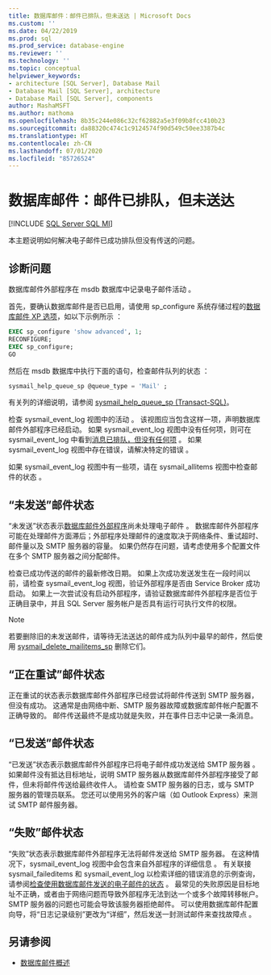 ```yaml
---
title: 数据库邮件：邮件已排队，但未送达 | Microsoft Docs
ms.custom: ''
ms.date: 04/22/2019
ms.prod: sql
ms.prod_service: database-engine
ms.reviewer: ''
ms.technology: ''
ms.topic: conceptual
helpviewer_keywords:
- architecture [SQL Server], Database Mail
- Database Mail [SQL Server], architecture
- Database Mail [SQL Server], components
author: MashaMSFT
ms.author: mathoma
ms.openlocfilehash: 8b35c244e086c32cf62882a5e3f09b8fcc410b23
ms.sourcegitcommit: da88320c474c1c9124574f90d549c50ee3387b4c
ms.translationtype: HT
ms.contentlocale: zh-CN
ms.lasthandoff: 07/01/2020
ms.locfileid: "85726524"
---
```

# <a name="database-mail-mail-queued-not-delivered"></a>数据库邮件：邮件已排队，但未送达 
[!INCLUDE [SQL Server SQL MI](../../includes/applies-to-version/sql-asdbmi.md)]

本主题说明如何解决电子邮件已成功排队但没有传送的问题。

## <a name="diagnose-the-problem"></a>诊断问题 

数据库邮件外部程序在 msdb 数据库中记录电子邮件活动  。

首先，要确认数据库邮件是否已启用，请使用 sp_configure 系统存储过程的[数据库邮件 XP 选项](../../database-engine/configure-windows/database-mail-xps-server-configuration-option.md)，如以下示例所示  ：

```sql 
EXEC sp_configure 'show advanced', 1;  
RECONFIGURE; 
EXEC sp_configure; 
GO
```

然后在 msdb 数据库中执行下面的语句，检查邮件队列的状态  ：

```sql
sysmail_help_queue_sp @queue_type = 'Mail' ;
```

有关列的详细说明，请参阅 [sysmail_help_queue_sp (Transact-SQL)](../system-stored-procedures/sysmail-help-queue-sp-transact-sql.md#result-set)。

检查 sysmail_event_log 视图中的活动  。 该视图应当包含这样一项，声明数据库邮件外部程序已经启动。 如果 sysmail_event_log 视图中没有任何项，则可在 sysmail_event_log 中看到[消息已排队，但没有任何项](database-mail-common-errors.md#database-mail-queued-no-entries-in-sysmail_event_log-or-windows-application-event-log)   。 如果 sysmail_event_log 视图中存在错误，请解决特定的错误  。

如果 sysmail_event_log 视图中有一些项，请在 sysmail_allitems 视图中检查邮件的状态   。

## <a name="message-status-unsent"></a>“未发送”邮件状态 

“未发送”状态表示[数据库邮件外部程序](database-mail-external-program.md)尚未处理电子邮件  。 数据库邮件外部程序可能在处理邮件方面滞后；外部程序处理邮件的速度取决于网络条件、重试超时、邮件量以及 SMTP 服务器的容量。 如果仍然存在问题，请考虑使用多个配置文件在多个 SMTP 服务器之间分配邮件。

检查已成功传送的邮件的最新修改日期。 如果上次成功发送发生在一段时间以前，请检查 sysmail_event_log 视图，验证外部程序是否由 Service Broker 成功启动。 如果上一次尝试没有启动外部程序，请验证数据库邮件外部程序是否位于正确目录中，并且 SQL Server 服务帐户是否具有运行可执行文件的权限。

   > [!NOTE]
   > 若要删除旧的未发送邮件，请等待无法送达的邮件成为队列中最早的邮件，然后使用 [sysmail_delete_mailitems_sp](../system-stored-procedures/sysmail-delete-mailitems-sp-transact-sql.md) 删除它们。

## <a name="message-status-retrying"></a>“正在重试”邮件状态

正在重试的状态表示数据库邮件外部程序已经尝试将邮件传送到 SMTP 服务器，但没有成功。 这通常是由网络中断、SMTP 服务器故障或数据库邮件帐户配置不正确导致的。 邮件传送最终不是成功就是失败，并在事件日志中记录一条消息。

## <a name="message-status-sent"></a>“已发送”邮件状态

“已发送”状态表示数据库邮件外部程序已将电子邮件成功发送给 SMTP 服务器  。 如果邮件没有抵达目标地址，说明 SMTP 服务器从数据库邮件外部程序接受了邮件，但未将邮件传送给最终收件人。 请检查 SMTP 服务器的日志，或与 SMTP 服务器的管理员联系。 您还可以使用另外的客户端（如 Outlook Express）来测试 SMTP 邮件服务器。

## <a name="message-status-failed"></a>“失败”邮件状态

“失败”状态表示数据库邮件外部程序无法将邮件发送给 SMTP 服务器。 在这种情况下，sysmail_event_log 视图中会包含来自外部程序的详细信息  。 有关联接 sysmail_faileditems 和 sysmail_event_log 以检索详细的错误消息的示例查询，请参阅[检查使用数据库邮件发送的电子邮件的状态](check-the-status-of-e-mail-messages-sent-with-database-mail.md)   。 最常见的失败原因是目标地址不正确，或者由于网络问题而导致外部程序无法到达一个或多个故障转移帐户。 SMTP 服务器的问题也可能会导致该服务器拒绝邮件。 可以使用数据库邮件配置向导，将“日志记录级别”更改为“详细”，然后发送一封测试邮件来查找故障点   。



##  <a name="see-also"></a><a name="RelatedContent"></a> 另请参阅
  
-  [数据库邮件概述](database-mail.md)

  
  
